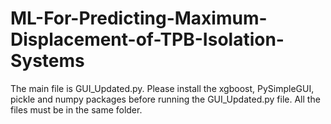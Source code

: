 # ML-For-Predicting-Maximum-Displacement-of-TPB-Isolation-Systems
The main file is GUI_Updated.py.
Please install the xgboost, PySimpleGUI, pickle and numpy packages before running the GUI_Updated.py file.
All the files must be in the same folder.
